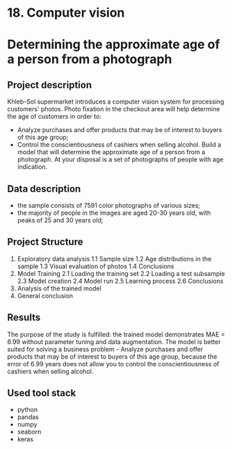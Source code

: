 # 18. Computer vision
# Determining the approximate age of a person from a photograph
## Project description
Khleb-Sol supermarket introduces a computer vision system for processing customers' photos. 
Photo fixation in the checkout area will help determine the age of customers in order to:  
- Analyze purchases and offer products that may be of interest to buyers of this age group;
- Control the conscientiousness of cashiers when selling alcohol.
Build a model that will determine the approximate age of a person from a photograph. 
At your disposal is a set of photographs of people with age indication.
## Data description
- the sample consists of 7591 color photographs of various sizes;
- the majority of people in the images are aged 20-30 years old, with peaks of 25 and 30 years old;
## Project Structure
1. Exploratory data analysis
	1.1 Sample size
	1.2 Age distributions in the sample
	1.3 Visual evaluation of photos
	1.4 Conclusions
2. Model Training
	2.1 Loading the training set
	2.2 Loading a test subsample
	2.3 Model creation
	2.4 Model run
	2.5 Learning process
	2.6 Conclusions
3. Analysis of the trained model
4. General conclusion
## Results
The purpose of the study is fulfilled: the trained model demonstrates MAE = 6.99 without parameter tuning and data augmentation.
The model is better suited for solving a business problem - Analyze purchases and offer products that may be of interest to buyers of this age group, because the error of 6.99 years does not allow you to control the conscientiousness of cashiers when selling alcohol.
## Used tool stack
- python
- pandas
- numpy
- seaborn
- keras
